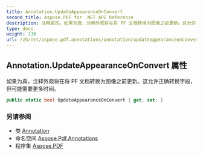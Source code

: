 ```yaml
---
title: Annotation.UpdateAppearanceOnConvert
second_title: Aspose.PDF for .NET API Reference
description: 注释属性。如果为真，注释外观将在将 PF 文档转换为图像之前更新。这允许正确转换字段，但可能需要更多时间
type: docs
weight: 230
url: /zh/net/aspose.pdf.annotations/annotation/updateappearanceonconvert/
---
```

## Annotation.UpdateAppearanceOnConvert 属性

如果为真，注释外观将在将 PF 文档转换为图像之前更新。这允许正确转换字段，但可能需要更多时间。

```csharp
public static bool UpdateAppearanceOnConvert { get; set; }
```

### 另请参阅

* 类 [Annotation](../)
* 命名空间 [Aspose.Pdf.Annotations](../../../aspose.pdf.annotations/)
* 程序集 [Aspose.PDF](../../../)